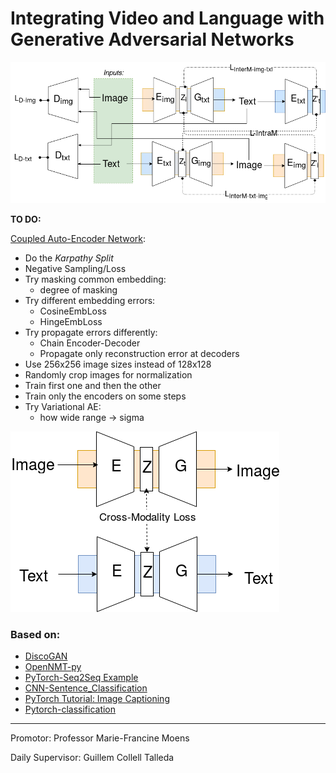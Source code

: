# Integrating Video and Language with Generative Adversarial Networks

![](abstract/media/mmmGanwide.png)


__TO DO:__

[Coupled Auto-Encoder Network](https://github.com/vglsd/thesis/blob/master/abstract/m3GAN-entavelis.pdf):
- Do the _Karpathy Split_
- Negative Sampling/Loss
- Try masking common embedding: 
    - degree of masking
- Try different embedding errors: 
    - CosineEmbLoss
    - HingeEmbLoss
- Try propagate errors differently:
    - Chain Encoder-Decoder
    - Propagate only reconstruction error at decoders
- Use 256x256 image sizes instead of 128x128
- Randomly crop images for normalization
- Train first one and then the other
- Train only the encoders on some steps
- Try Variational AE:
    - how wide range -> sigma
    

![](abstract/media/pretraining.png)


### Based on:

- [DiscoGAN](https://github.com/SKTBrain/DiscoGAN)
- [OpenNMT-py](https://github.com/OpenNMT/OpenNMT-py)
- [PyTorch-Seq2Seq Example](https://github.com/howardyclo/pytorch-seq2seq-example/)
- [CNN-Sentence_Classification](https://github.com/A-Jacobson/CNN_Sentence_Classification)
- [PyTorch Tutorial: Image Captioning](https://github.com/yunjey/pytorch-tutorial/tree/master/tutorials/03-advanced/image_captioning)
- [Pytorch-classification](https://github.com/bearpaw/pytorch-classification)

---------------

Promotor: Professor Marie-Francine Moens

Daily Supervisor: Guillem Collell Talleda